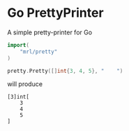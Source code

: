 Go PrettyPrinter
================

A simple pretty-printer for Go

```go
import(
    "mrl/pretty"
)

pretty.Pretty([]int{3, 4, 5}, "    ")
```

will produce
```
[3]int[
    3
    4
    5
]
```
